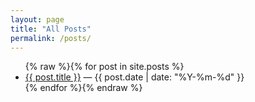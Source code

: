 ```yaml
---
layout: page
title: "All Posts"
permalink: /posts/
---
```


<ul>
  {% raw %}{% for post in site.posts %}
    <li>
      <a href="{{ post.url | relative_url }}">{{ post.title }}</a>
      <span> — {{ post.date | date: "%Y-%m-%d" }}</span>
    </li>
  {% endfor %}{% endraw %}
</ul>
